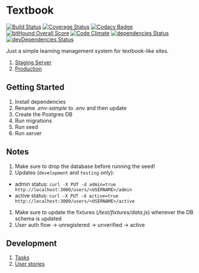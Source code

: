 # Textbook

[![Build Status](https://travis-ci.org/mjhea0/textbook.svg?branch=master)](https://travis-ci.org/mjhea0/textbook)
[![Coverage Status](https://coveralls.io/repos/github/mjhea0/textbook/badge.svg?branch=master)](https://coveralls.io/github/mjhea0/textbook?branch=master)
[![Codacy Badge](https://api.codacy.com/project/badge/Grade/752d6403c16544b4aef8dca5ed6c2bb5)](https://www.codacy.com/app/hermanmu/textbook?utm_source=github.com&amp;utm_medium=referral&amp;utm_content=mjhea0/textbook&amp;utm_campaign=Badge_Grade)
[![bitHound Overall Score](https://www.bithound.io/github/mjhea0/textbook/badges/score.svg)](https://www.bithound.io/github/mjhea0/textbook)
[![Code Climate](https://codeclimate.com/github/mjhea0/textbook/badges/gpa.svg)](https://codeclimate.com/github/mjhea0/textbook)
[![dependencies Status](https://david-dm.org/mjhea0/textbook/status.svg)](https://david-dm.org/mjhea0/textbook)
[![devDependencies Status](https://david-dm.org/mjhea0/textbook/dev-status.svg)](https://david-dm.org/mjhea0/textbook?type=dev)

Just a simple learning management system for textbook-like sites.

1. [Staging Server](http://textbook-lms.herokuapp.com/)
1. [Production](http://fullweb.co/)

## Getting Started

1. Install dependencies
1. Rename *.env-sample* to *.env* and then update
1. Create the Postgres DB
1. Run migrations
1. Run seed
1. Run server

## Notes

1. Make sure to drop the database before running the seed!
1. Updates (`development` and `testing` only):
  - admin status: `curl -X PUT -d admin=true http://localhost:3000/users/<USERNAME>/admin`
  - active status: `curl -X PUT -d active=true http://localhost:3000/users/<USERNAME>/active`
1. Make sure to update the fixtures (*/test/fixtures/data.js*) whenever the DB schema is updated
1. User auth flow -> unregistered -> unverified -> active

## Development

1. [Tasks](./tasks.md)
1. [User stories](./stories.md)
